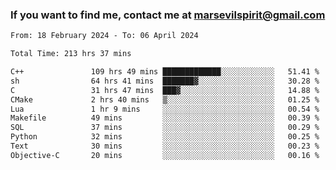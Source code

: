### If you want to find me, contact me at marsevilspirit@gmail.com

<!--
**marsevilspirit/marsevilspirit** is a ✨ _special_ ✨ repository because its `README.md` (this file) appears on your GitHub profile.

Here are some ideas to get you started:

- 🔭 I’m currently working on ...
- 🌱 I’m currently learning ...
- 👯 I’m looking to collaborate on ...
- 🤔 I’m looking for help with ...
- 💬 Ask me about ...
- 📫 How to reach me: ...
- 😄 Pronouns: ...
- ⚡ Fun fact: ...
-->
<!--START_SECTION:waka-->

```txt
From: 18 February 2024 - To: 06 April 2024

Total Time: 213 hrs 37 mins

C++               109 hrs 49 mins █████████████░░░░░░░░░░░░   51.41 %
sh                64 hrs 41 mins  ███████▓░░░░░░░░░░░░░░░░░   30.28 %
C                 31 hrs 47 mins  ███▓░░░░░░░░░░░░░░░░░░░░░   14.88 %
CMake             2 hrs 40 mins   ▒░░░░░░░░░░░░░░░░░░░░░░░░   01.25 %
Lua               1 hr 9 mins     ░░░░░░░░░░░░░░░░░░░░░░░░░   00.54 %
Makefile          49 mins         ░░░░░░░░░░░░░░░░░░░░░░░░░   00.39 %
SQL               37 mins         ░░░░░░░░░░░░░░░░░░░░░░░░░   00.29 %
Python            32 mins         ░░░░░░░░░░░░░░░░░░░░░░░░░   00.25 %
Text              30 mins         ░░░░░░░░░░░░░░░░░░░░░░░░░   00.23 %
Objective-C       20 mins         ░░░░░░░░░░░░░░░░░░░░░░░░░   00.16 %
```

<!--END_SECTION:waka-->
